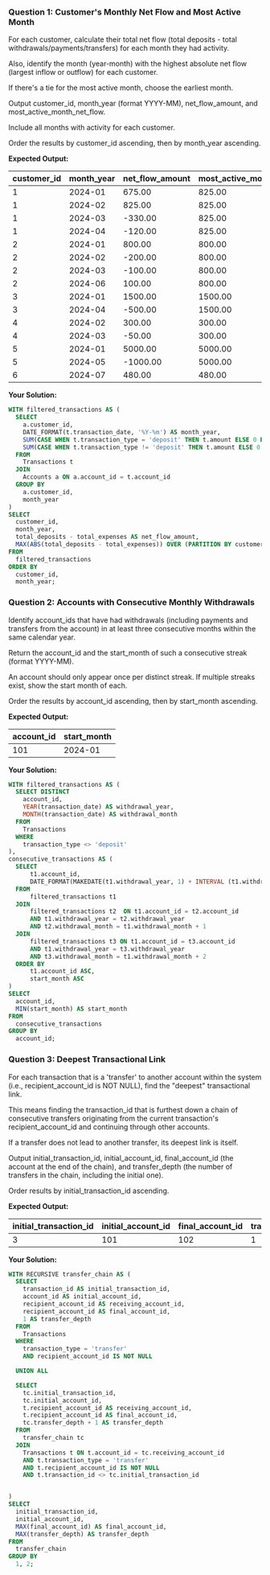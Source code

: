 
### Question 1: Customer's Monthly Net Flow and Most Active Month

For each customer, calculate their total net flow (total deposits - total withdrawals/payments/transfers) for each month they had activity.

Also, identify the month (year-month) with the highest absolute net flow (largest inflow or outflow) for each customer.

If there's a tie for the most active month, choose the earliest month.

Output customer_id, month_year (format YYYY-MM), net_flow_amount, and most_active_month_net_flow.

Include all months with activity for each customer.

Order the results by customer_id ascending, then by month_year ascending.

**Expected Output:**

| customer_id | month_year | net_flow_amount | most_active_month_next_flow |
| ----------- | ---------- | --------------- | --------------------------- |
| 1           | 2024-01    | 675.00          | 825.00                      |
| 1           | 2024-02    | 825.00          | 825.00                      |
| 1           | 2024-03    | -330.00         | 825.00                      |
| 1           | 2024-04    | -120.00         | 825.00                      |
| 2           | 2024-01    | 800.00          | 800.00                      |
| 2           | 2024-02    | -200.00         | 800.00                      |
| 2           | 2024-03    | -100.00         | 800.00                      |
| 2           | 2024-06    | 100.00          | 800.00                      |
| 3           | 2024-01    | 1500.00         | 1500.00                     |
| 3           | 2024-04    | -500.00         | 1500.00                     |
| 4           | 2024-02    | 300.00          | 300.00                      |
| 4           | 2024-03    | -50.00          | 300.00                      |
| 5           | 2024-01    | 5000.00         | 5000.00                     |
| 5           | 2024-05    | -1000.00        | 5000.00                     |
| 6           | 2024-07    | 480.00          | 480.00                      |

**Your Solution:**

```sql
WITH filtered_transactions AS (
  SELECT
    a.customer_id,
    DATE_FORMAT(t.transaction_date, '%Y-%m') AS month_year,
    SUM(CASE WHEN t.transaction_type = 'deposit' THEN t.amount ELSE 0 END) AS total_deposits,
    SUM(CASE WHEN t.transaction_type != 'deposit' THEN t.amount ELSE 0 END) AS total_expenses
  FROM
    Transactions t
  JOIN
    Accounts a ON a.account_id = t.account_id
  GROUP BY
    a.customer_id,
    month_year
)
SELECT
  customer_id,
  month_year,
  total_deposits - total_expenses AS net_flow_amount,
  MAX(ABS(total_deposits - total_expenses)) OVER (PARTITION BY customer_id ORDER BY ABS(total_deposits - total_expenses) DESC, month_year ASC) AS most_active_month_next_flow
FROM
  filtered_transactions
ORDER BY
  customer_id,
  month_year;
```

### Question 2: Accounts with Consecutive Monthly Withdrawals

Identify account_ids that have had withdrawals (including payments and transfers from the account) in at least three consecutive months within the same calendar year.

Return the account_id and the start_month of such a consecutive streak (format YYYY-MM).

An account should only appear once per distinct streak. If multiple streaks exist, show the start month of each.

Order the results by account_id ascending, then by start_month ascending.

**Expected Output:**

| **account_id** | **start_month** |
| -------------------- | --------------------- |
| 101                  | 2024-01               |

**Your Solution:**

```sql
WITH filtered_transactions AS (
  SELECT DISTINCT
    account_id,
    YEAR(transaction_date) AS withdrawal_year,
    MONTH(transaction_date) AS withdrawal_month
  FROM
    Transactions
  WHERE
    transaction_type <> 'deposit'
),
consecutive_transactions AS (
  SELECT
      t1.account_id,
      DATE_FORMAT(MAKEDATE(t1.withdrawal_year, 1) + INTERVAL (t1.withdrawal_month - 1) MONTH, '%Y-%m') AS start_month
  FROM
      filtered_transactions t1
  JOIN
      filtered_transactions t2  ON t1.account_id = t2.account_id
      AND t1.withdrawal_year = t2.withdrawal_year
      AND t2.withdrawal_month = t1.withdrawal_month + 1
  JOIN
      filtered_transactions t3 ON t1.account_id = t3.account_id
      AND t1.withdrawal_year = t3.withdrawal_year
      AND t3.withdrawal_month = t1.withdrawal_month + 2
  ORDER BY
      t1.account_id ASC,
      start_month ASC
)
SELECT
  account_id,
  MIN(start_month) AS start_month
FROM
  consecutive_transactions
GROUP BY
  account_id;

```

### Question 3: Deepest Transactional Link

For each transaction that is a 'transfer' to another account within the system (i.e., recipient_account_id is NOT NULL), find the "deepest" transactional link.

This means finding the transaction_id that is furthest down a chain of consecutive transfers originating from the current transaction's recipient_account_id and continuing through other accounts.

If a transfer does not lead to another transfer, its deepest link is itself.

Output initial_transaction_id, initial_account_id, final_account_id (the account at the end of the chain), and transfer_depth (the number of transfers in the chain, including the initial one).

Order results by initial_transaction_id ascending.

**Expected Output:**

| initial_transaction_id | initial_account_id | final_account_id | transfer_depth |
| ---------------------- | ------------------ | ---------------- | -------------- |
| 3                      | 101                | 102              | 1              |

**Your Solution:**

```sql
WITH RECURSIVE transfer_chain AS (
  SELECT
    transaction_id AS initial_transaction_id,
    account_id AS initial_account_id,
    recipient_account_id AS receiving_account_id,
    recipient_account_id AS final_account_id,
    1 AS transfer_depth
  FROM
    Transactions
  WHERE
    transaction_type = 'transfer'
    AND recipient_account_id IS NOT NULL

  UNION ALL

  SELECT
    tc.initial_transaction_id,
    tc.initial_account_id,
    t.recipient_account_id AS receiving_account_id,
    t.recipient_account_id AS final_account_id,
    tc.transfer_depth + 1 AS transfer_depth
  FROM
    transfer_chain tc
  JOIN
    Transactions t ON t.account_id = tc.receiving_account_id
    AND t.transaction_type = 'transfer'
    AND t.recipient_account_id IS NOT NULL
    AND t.transaction_id <> tc.initial_transaction_id


)
SELECT
  initial_transaction_id,
  initial_account_id,
  MAX(final_account_id) AS final_account_id,
  MAX(transfer_depth) AS transfer_depth
FROM
  transfer_chain
GROUP BY
  1, 2;
```
